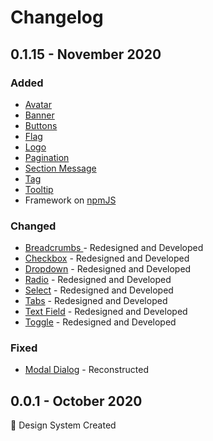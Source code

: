 # Changelog

## 0.1.15 - November 2020

### Added

* [Avatar](components/avatar.md)
* [Banner](components/banner.md)
* [Buttons](components/button.md)
* [Flag](components/flag.md)
* [Logo](components/logo.md)
* [Pagination](components/pagination.md)
* [Section Message](components/section-message.md)
* [Tag](components/tag.md)
* [Tooltip](components/tooltip.md)
* Framework on [npmJS](https://www.npmjs.com/package/nelta-framework/)

### Changed

* [Breadcrumbs ](components/breadcrumbs.md)- Redesigned and Developed
* [Checkbox](components/checkbox.md) - Redesigned and Developed
* [Dropdown](components/dropdown.md) - Redesigned and Developed
* [Radio](components/radio.md) - Redesigned and Developed
* [Select](components/select.md) - Redesigned and Developed
* [Tabs](components/tabs.md) - Redesigned and Developed
* [Text Field](components/text-field.md) - Redesigned and Developed
* [Toggle](components/toggle.md) - Redesigned and Developed

### Fixed

* [Modal Dialog](components/modal-dialog.md) - Reconstructed

## 0.0.1 - October 2020

🥳 Design System Created



